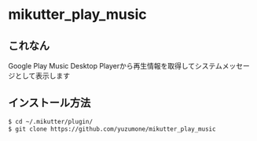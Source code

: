 # mikutter_play_music
## これなん
Google Play Music Desktop Playerから再生情報を取得してシステムメッセージとして表示します

## インストール方法
```sh
$ cd ~/.mikutter/plugin/
$ git clone https://github.com/yuzumone/mikutter_play_music
```